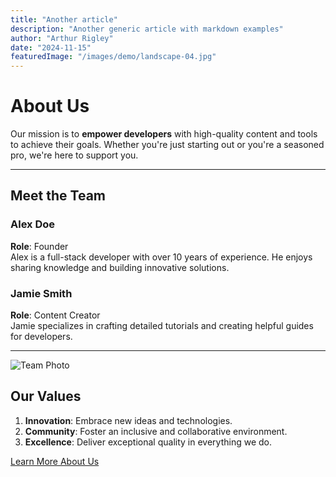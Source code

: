 ```yaml
---
title: "Another article"
description: "Another generic article with markdown examples"
author: "Arthur Rigley"
date: "2024-11-15"
featuredImage: "/images/demo/landscape-04.jpg"
---
```


# About Us

Our mission is to **empower developers** with high-quality content and tools to achieve their goals. Whether you're just starting out or you're a seasoned pro, we're here to support you.

---

## Meet the Team

### Alex Doe
**Role**: Founder  
Alex is a full-stack developer with over 10 years of experience. He enjoys sharing knowledge and building innovative solutions.

### Jamie Smith
**Role**: Content Creator  
Jamie specializes in crafting detailed tutorials and creating helpful guides for developers.

---

![Team Photo](https://via.placeholder.com/400x300 "Our Team")

## Our Values

1. **Innovation**: Embrace new ideas and technologies.
2. **Community**: Foster an inclusive and collaborative environment.
3. **Excellence**: Deliver exceptional quality in everything we do.

[Learn More About Us](#)
